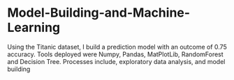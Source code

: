 # Model-Building-and-Machine-Learning
Using the Titanic dataset, I build a prediction model with an outcome of 0.75 accuracy. Tools deployed were Numpy, Pandas, MatPlotLib, RandomForest and Decision Tree. Processes include, exploratory data analysis, and model building 
